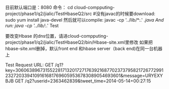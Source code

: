 目前默认端口是：8080
命令：
cd cloud-compputing-project/phase1/q2/jialic/TestHbaseQ2/src
#没有javac的时候要download:
sudo yum install java-devel
然后就可以compile:
javac -cp '../lib/*:.' *.java
And run:
java -cp '../lib/*:.' Test

要改变Hbase 的dns位置，请进cloud-compputing-project/phase1/q2/jialic/TestHbaseQ2/bin/Hbase-site.xml里修改
如果把hbase-site.xml删掉，默认front end  和hbase server（back end)在同一台机器上

Test Request URL:
GET /q1?key=306063896731552281713201727176392168770237379582172677299123272033941091616817696059536783089054693601&message=URYEXYBJB
GET /q2?userid=2363462839&tweet_time=2014-05-14+00:27:15

